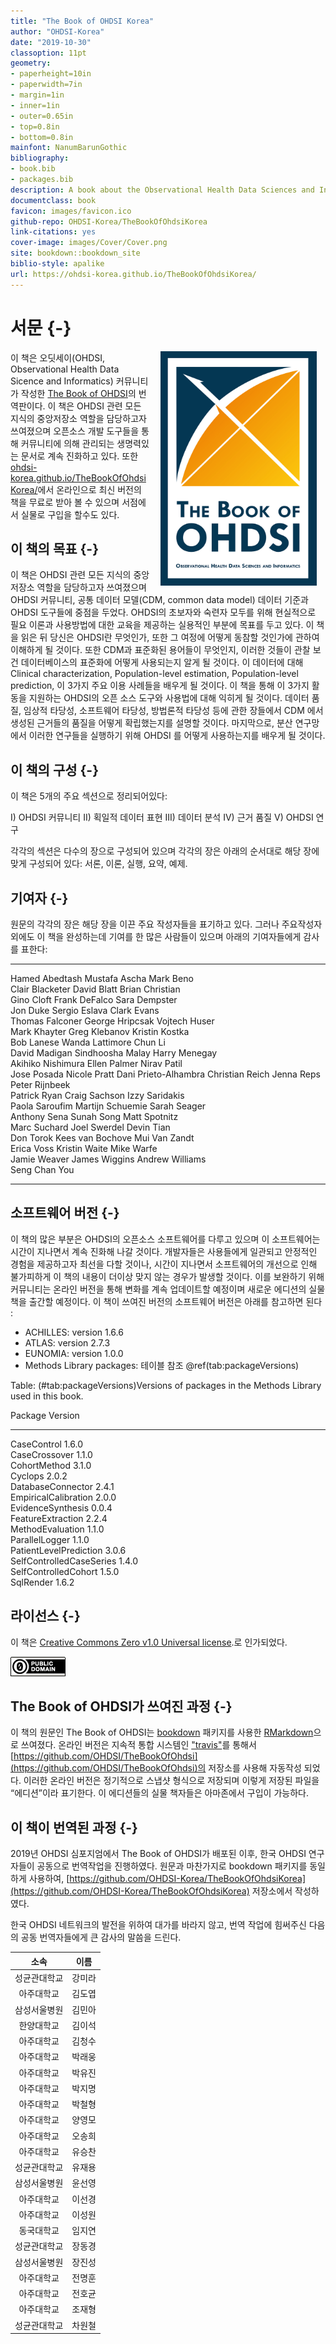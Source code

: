 ```yaml
---
title: "The Book of OHDSI Korea"
author: "OHDSI-Korea"
date: "2019-10-30"
classoption: 11pt
geometry:
- paperheight=10in
- paperwidth=7in
- margin=1in
- inner=1in
- outer=0.65in
- top=0.8in
- bottom=0.8in
mainfont: NanumBarunGothic
bibliography:
- book.bib
- packages.bib
description: A book about the Observational Health Data Sciences and Informatics (OHDSI). It described the OHDSI community, open standards and open source software.
documentclass: book
favicon: images/favicon.ico
github-repo: OHDSI-Korea/TheBookOfOhdsiKorea
link-citations: yes
cover-image: images/Cover/Cover.png
site: bookdown::bookdown_site
biblio-style: apalike
url: https://ohdsi-korea.github.io/TheBookOfOhdsiKorea/
---
```




# 서문 {-}

<img src="images/Cover/Cover.png" width="250" height="375" alt="Cover image" align="right" style="margin: 0 1em 0 1em" /> 이 책은 오딧세이(OHDSI, Observational Health Data Sicence and Informatics) 커뮤니티가 작성한 [The Book of OHDSI](book.ohdsi.org)의 번역판이다. 이 책은 OHDSI 관련 모든 지식의 중앙저장소 역할을 담당하고자 쓰여졌으며 오픈소스 개발 도구들을 통해 커뮤니티에 의해 관리되는 생명력있는 문서로 계속 진화하고 있다. 또한 [ohdsi-korea.github.io/TheBookOfOhdsiKorea/](https://ohdsi-korea.github.io/TheBookOfOhdsiKorea/)에서 온라인으로 최신 버전의 책을 무료로 받아 볼 수 있으며 서점에서 실물로 구입을 할수도 있다.

## 이 책의 목표 {-}

이 책은 OHDSI 관련 모든 지식의 중앙저장소 역할을 담당하고자 쓰여졌으며 OHDSI 커뮤니티, 공통 데이터 모델(CDM, common data model) 데이터 기준과 OHDSI 도구들에 중점을 두었다. OHDSI의 초보자와 숙련자 모두를 위해 현실적으로 필요 이론과 사용방법에 대한 교육을 제공하는 실용적인 부분에 목표를 두고 있다.  이 책을 읽은 뒤 당신은 OHDSI란 무엇인가, 또한 그 여정에 어떻게 동참할 것인가에 관하여 이해하게 될 것이다. 또한 CDM과 표준화된 용어들이 무엇인지, 이러한 것들이 관찰 보건 데이터베이스의 표준화에 어떻게 사용되는지 알게 될 것이다. 이 데이터에 대해 Clinical characterization,  Population-level estimation, Population-level prediction, 이 3가지 주요 이용 사례들을 배우게 될 것이다. 이 책을 통해 이 3가지 활동을 지원하는 OHDSI의 오픈 소스 도구와 사용법에 대해 익히게 될 것이다.  데이터 품질, 임상적 타당성, 소프트웨어 타당성, 방법론적 타당성 등에 관한 장들에서 CDM 에서 생성된 근거들의 품질을 어떻게 확립했는지를 설명할  것이다. 마지막으로, 분산 연구망에서 이러한 연구들을 실행하기 위해 OHDSI 를 어떻게 사용하는지를 배우게 될 것이다.

## 이 책의 구성 {-}

이 책은 5개의 주요 섹션으로 정리되어있다:

I) OHDSI 커뮤니티
II) 획일적 데이터 표현
III) 데이터 분석
IV) 근거 품질
V) OHDSI 연구

각각의 섹션은 다수의 장으로 구성되어 있으며 각각의 장은 아래의 순서대로 해당 장에 맞게 구성되어 있다: 서론, 이론, 실행, 요약, 예제.

## 기여자 {-}

원문의 각각의 장은 해당 장을 이끈 주요 작성자들을 표기하고 있다. 그러나 주요작성자 외에도 이 책을 완성하는데 기여를 한 많은 사람들이 있으며 아래의 기여자들에게 감사를 표한다:


------------------  -----------------  ---------------------
Hamed Abedtash      Mustafa Ascha      Mark Beno            
Clair Blacketer     David Blatt        Brian Christian      
Gino Cloft          Frank DeFalco      Sara Dempster        
Jon Duke            Sergio Eslava      Clark Evans          
Thomas Falconer     George Hripcsak    Vojtech Huser        
Mark Khayter        Greg Klebanov      Kristin Kostka       
Bob Lanese          Wanda Lattimore    Chun Li              
David Madigan       Sindhoosha Malay   Harry Menegay        
Akihiko Nishimura   Ellen Palmer       Nirav Patil          
Jose Posada         Nicole Pratt       Dani Prieto-Alhambra 
Christian Reich     Jenna Reps         Peter Rijnbeek       
Patrick Ryan        Craig Sachson      Izzy Saridakis       
Paola Saroufim      Martijn Schuemie   Sarah Seager         
Anthony Sena        Sunah Song         Matt Spotnitz        
Marc Suchard        Joel Swerdel       Devin Tian           
Don Torok           Kees van Bochove   Mui Van Zandt        
Erica Voss          Kristin Waite      Mike Warfe           
Jamie Weaver        James Wiggins      Andrew Williams      
Seng Chan You                                               
------------------  -----------------  ---------------------

## 소프트웨어 버전 {-}

이 책의 많은 부분은 OHDSI의 오픈소스 소프트웨어를 다루고 있으며 이 소프트웨어는 시간이 지나면서 계속 진화해 나갈 것이다.  개발자들은 사용들에게 일관되고 안정적인 경험을 제공하고자 최선을 다할 것이나, 시간이 지나면서 소프트웨어의 개선으로 인해 불가피하게 이 책의 내용이 더이상 맞지 않는 경우가 발생할 것이다. 이를 보완하기 위해 커뮤니티는 온라인 버전을 통해 변화를 계속 업데이트할 예정이며 새로운 에디션의 실물 책을 출간할 예정이다.
이 책이 쓰여진 버전의 소프트웨어 버전은 아래를 참고하면 된다 :

- ACHILLES: version 1.6.6
- ATLAS: version 2.7.3
- EUNOMIA: version 1.0.0
- Methods Library packages: 테이블 참조 \@ref(tab:packageVersions)


Table: (\#tab:packageVersions)Versions of packages in the Methods Library used in this book.

Package                    Version 
-------------------------  --------
CaseControl                1.6.0   
CaseCrossover              1.1.0   
CohortMethod               3.1.0   
Cyclops                    2.0.2   
DatabaseConnector          2.4.1   
EmpiricalCalibration       2.0.0   
EvidenceSynthesis          0.0.4   
FeatureExtraction          2.2.4   
MethodEvaluation           1.1.0   
ParallelLogger             1.1.0   
PatientLevelPrediction     3.0.6   
SelfControlledCaseSeries   1.4.0   
SelfControlledCohort       1.5.0   
SqlRender                  1.6.2   

## 라이선스 {-}

이 책은 [Creative Commons Zero v1.0 Universal license](http://creativecommons.org/publicdomain/zero/1.0/).로 인가되었다.

![](images/Preface/cc0.png)

## The Book of OHDSI가 쓰여진 과정 {-}

이 책의 원문인 The Book of OHDSI는 [bookdown](https://bookdown.org) 패키지를 사용한 [RMarkdown](https://rmarkdown.rstudio.com)으로 쓰여졌다. 온라인 버전은 지속적 통합 시스템인 ["travis"](http://travis-ci.org/)를 통해서 [https://github.com/OHDSI/TheBookOfOhdsi](https://github.com/OHDSI/TheBookOfOhdsi)의 저장소를 사용해 자동작성 되었다. 이러한 온라인 버전은 정기적으로 스냅샷 형식으로 저장되며 이렇게 저장된 파일을 “에디션”이라 표기한다. 이 에디션들의 실물 책자들은 아마존에서 구입이 가능하다.

## 이 책이 번역된 과정 {-}

2019년 OHDSI 심포지엄에서 The Book of OHDSI가 배포된 이후, 한국 OHDSI 연구자들이 공동으로 번역작업을 진행하였다. 원문과 마찬가지로 bookdown 패키지를 동일하게 사용하여, [https://github.com/OHDSI-Korea/TheBookOfOhdsiKorea](https://github.com/OHDSI-Korea/TheBookOfOhdsiKorea) 저장소에서 작성하였다.

한국 OHDSI 네트워크의 발전을 위하여 대가를 바라지 않고, 번역 작업에 힘써주신 다음의 공동 번역자들에게 큰 감사의 말씀을 드린다.

|     소속     |  이름  |
|:------------:|:------:|
| 성균관대학교 | 강미라 |
| 아주대학교   | 김도엽 |
| 삼성서울병원 | 김민아 |
| 한양대학교   | 김이석 |
| 아주대학교   | 김청수 |
| 아주대학교   | 박래웅 |
| 아주대학교   | 박유진 |
| 아주대학교   | 박지명 |
| 아주대학교   | 박철형 |
| 아주대학교   | 양영모 |
| 아주대학교   | 오송희 |
| 아주대학교   | 유승찬 |
| 성균관대학교 | 유재용 |
| 삼성서울병원 | 윤선영 |
| 아주대학교   | 이선경 |
| 아주대학교   | 이성원 |
| 동국대학교   | 임지연 |
| 성균관대학교 | 장동경 |
| 삼성서울병원 | 장진성 |
| 아주대학교   | 전명훈 |
| 아주대학교   | 전호균 |
| 아주대학교   | 조재형 |
| 성균관대학교 | 차원철 |
